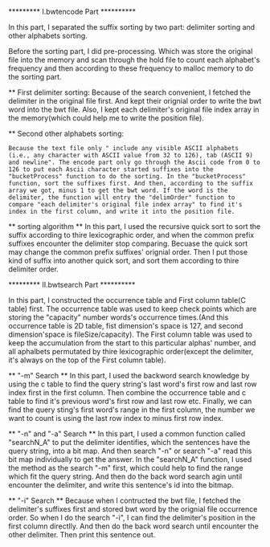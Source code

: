 ********* I.bwtencode Part **********

In this part, I separated the suffix sorting by two part: delimiter sorting and other alphabets sorting.

Before the sorting part, I did pre-processing. Which was store the original file into the memory and scan through the hold file to count each alphabet's frequency and then according to these frequency to malloc memory to do the sorting part.

** First delimiter sorting: 
	Because of the search convenient, I fetched the delimiter in the original file first. And kept their orignial order to write the bwt word into the bwt file. Also, I kept each delimiter's original file index array in the memory(which could help me to write the position file).

** Second other alphabets sorting:
	
	Because the text file only " include any visible ASCII alphabets (i.e., any character with ASCII value from 32 to 126), tab (ASCII 9) and newline". The encode part only go through the Ascii code from 0 to 126 to put each Ascii character started suffixes into the "bucketProcess" function to do the sorting. In the "bucketProcess" function, sort the suffixes first. And then, according to the suffix array we got, minus 1 to get the bwt word. If the word is the delimiter, the function will entry the "delimOrder" function to compare "each delimiter's original file index array" to find it's index in the first column, and write it into the position file.

** sorting algorithm ** 
	In this part, I used the recursive quick sort to sort the suffix according to thire lexicographic order, and when the common prefix suffixes encounter the delimiter stop comparing. Becuase the quick sort may change the common prefix suffixes' orignial order. Then I put those kind of suffix into another quick sort, and sort them according to thire delimiter order.



********* II.bwtsearch Part **********

In this part, I constructed the occurrence table and First column table(C table) first. The occurrence table was used to keep check points which are storing the "capacity" number words's occurrence times.(And this occurrence table is 2D table, fist dimension's space is 127, and second dimension'space is fileSize/capacity). The First column table was used to keep the accumulation from the start to this particular alphas' number, and all aphalbets permutated by thire lexicographic order(except the delimiter, it's always on the top of the First column table).

** "-m" Search **
	In this part, I used the backword search knowledge by using the c table to find the query string's last word's first row and last row index first in the first column. Then combine the occurrence table and c table to find it's previous word's first row and last row etc. Finally, we can find the query sting's first word's range in the first column, the number we want to count is using the last row index to minus 
first row index. 

** "-n" and "-a" Search **
	In this part, I used a common function called "searchN_A" to put the delimiter identifies, which the sentences have the query string, into a bit map. And then search "-n" or search "-a" read this bit map individually to get the answer.
	In the "searchN_A" function, I used the method as the search "-m" first, which could help to find the range which fit the query string. And then do the back word search agin until encounter the delimiter, and write this sentence's id into the bitmap.

** "-i" Search **
	Because when I contructed the bwt file, I fetched the delimiter's suffixes first and stored bwt word by the orignial file occurrence order. So when I do the search "-i", I can find the delimiter's position in the first column directlly. And then do the back word search until encounter the other delimiter. Then print this sentence out.








